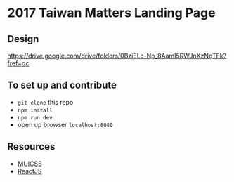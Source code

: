# 2017 Taiwan Matters Landing Page

## Design
https://drive.google.com/drive/folders/0BziELc-Np_8AamI5RWJnXzNqTFk?fref=gc

## To set up and contribute
- `git clone` this repo
- `npm install`
- `npm run dev`
- open up browser `localhost:8080`


## Resources
- [MUICSS](https://www.muicss.com/)
- [ReactJS](https://facebook.github.io/react/)
